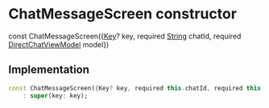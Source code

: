 


# ChatMessageScreen constructor






const
ChatMessageScreen(\{[Key](https://api.flutter.dev/flutter/foundation/Key-class.html)? key, required [String](https://api.flutter.dev/flutter/dart-core/String-class.html) chatId, required [DirectChatViewModel](../../view_model_after_auth_view_models_chat_view_models_direct_chat_view_model/DirectChatViewModel-class.md) model})





## Implementation

```dart
const ChatMessageScreen({Key? key, required this.chatId, required this.model})
    : super(key: key);
```







